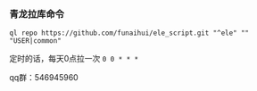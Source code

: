 ### 青龙拉库命令

```shell
ql repo https://github.com/funaihui/ele_script.git "^ele" "" "USER|common"
```

定时的话，每天0点拉一次 `0 0 * * *`

qq群：546945960
